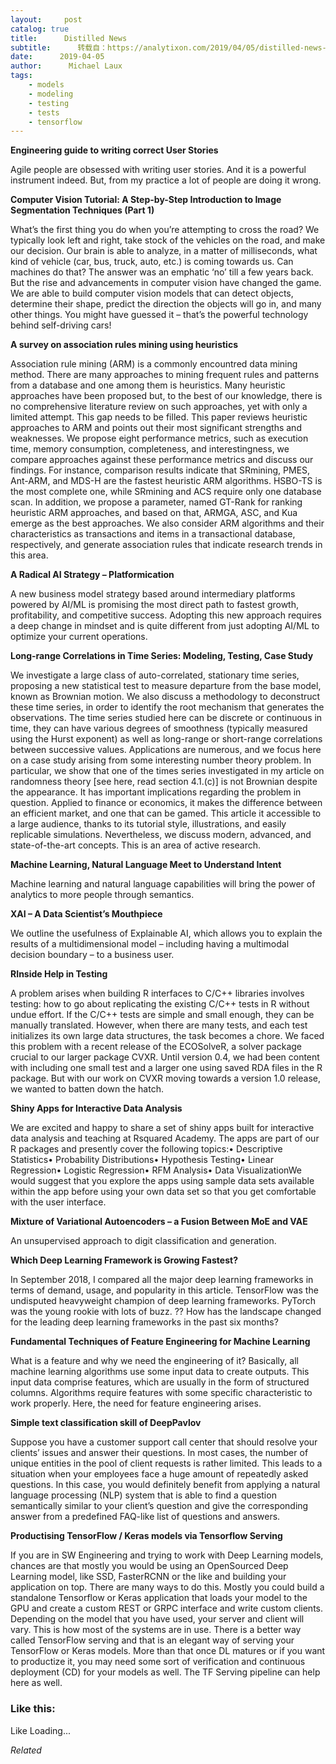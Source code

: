 ```yaml
---
layout:     post
catalog: true
title:      Distilled News
subtitle:      转载自：https://analytixon.com/2019/04/05/distilled-news-1024/
date:      2019-04-05
author:      Michael Laux
tags:
    - models
    - modeling
    - testing
    - tests
    - tensorflow
---
```


**Engineering guide to writing correct User Stories**

Agile people are obsessed with writing user stories. And it is a powerful instrument indeed. But, from my practice a lot of people are doing it wrong.

**Computer Vision Tutorial: A Step-by-Step Introduction to Image Segmentation Techniques (Part 1)**

What’s the first thing you do when you’re attempting to cross the road? We typically look left and right, take stock of the vehicles on the road, and make our decision. Our brain is able to analyze, in a matter of milliseconds, what kind of vehicle (car, bus, truck, auto, etc.) is coming towards us. Can machines do that? The answer was an emphatic ‘no’ till a few years back. But the rise and advancements in computer vision have changed the game. We are able to build computer vision models that can detect objects, determine their shape, predict the direction the objects will go in, and many other things. You might have guessed it – that’s the powerful technology behind self-driving cars!

**A survey on association rules mining using heuristics**

Association rule mining (ARM) is a commonly encountred data mining method. There are many approaches to mining frequent rules and patterns from a database and one among them is heuristics. Many heuristic approaches have been proposed but, to the best of our knowledge, there is no comprehensive literature review on such approaches, yet with only a limited attempt. This gap needs to be filled. This paper reviews heuristic approaches to ARM and points out their most significant strengths and weaknesses. We propose eight performance metrics, such as execution time, memory consumption, completeness, and interestingness, we compare approaches against these performance metrics and discuss our findings. For instance, comparison results indicate that SRmining, PMES, Ant-ARM, and MDS-H are the fastest heuristic ARM algorithms. HSBO-TS is the most complete one, while SRmining and ACS require only one database scan. In addition, we propose a parameter, named GT-Rank for ranking heuristic ARM approaches, and based on that, ARMGA, ASC, and Kua emerge as the best approaches. We also consider ARM algorithms and their characteristics as transactions and items in a transactional database, respectively, and generate association rules that indicate research trends in this area.

**A Radical AI Strategy – Platformication**

A new business model strategy based around intermediary platforms powered by AI/ML is promising the most direct path to fastest growth, profitability, and competitive success. Adopting this new approach requires a deep change in mindset and is quite different from just adopting AI/ML to optimize your current operations.

**Long-range Correlations in Time Series: Modeling, Testing, Case Study**

We investigate a large class of auto-correlated, stationary time series, proposing a new statistical test to measure departure from the base model, known as Brownian motion. We also discuss a methodology to deconstruct these time series, in order to identify the root mechanism that generates the observations. The time series studied here can be discrete or continuous in time, they can have various degrees of smoothness (typically measured using the Hurst exponent) as well as long-range or short-range correlations between successive values. Applications are numerous, and we focus here on a case study arising from some interesting number theory problem. In particular, we show that one of the times series investigated in my article on randomness theory [see here, read section 4.1.(c)] is not Brownian despite the appearance. It has important implications regarding the problem in question. Applied to finance or economics, it makes the difference between an efficient market, and one that can be gamed. This article it accessible to a large audience, thanks to its tutorial style, illustrations, and easily replicable simulations. Nevertheless, we discuss modern, advanced, and state-of-the-art concepts. This is an area of active research.

**Machine Learning, Natural Language Meet to Understand Intent**

Machine learning and natural language capabilities will bring the power of analytics to more people through semantics.

**XAI – A Data Scientist’s Mouthpiece**

We outline the usefulness of Explainable AI, which allows you to explain the results of a multidimensional model – including having a multimodal decision boundary – to a business user.

**RInside Help in Testing**

A problem arises when building R interfaces to C/C++ libraries involves testing: how to go about replicating the existing C/C++ tests in R without undue effort. If the C/C++ tests are simple and small enough, they can be manually translated. However, when there are many tests, and each test initializes its own large data structures, the task becomes a chore. We faced this problem with a recent release of the ECOSolveR, a solver package crucial to our larger package CVXR. Until version 0.4, we had been content with including one small test and a larger one using saved RDA files in the R package. But with our work on CVXR moving towards a version 1.0 release, we wanted to batten down the hatch.

**Shiny Apps for Interactive Data Analysis**

We are excited and happy to share a set of shiny apps built for interactive data analysis and teaching at Rsquared Academy. The apps are part of our R packages and presently cover the following topics:• Descriptive Statistics• Probability Distributions• Hypothesis Testing• Linear Regression• Logistic Regression• RFM Analysis• Data VisualizationWe would suggest that you explore the apps using sample data sets available within the app before using your own data set so that you get comfortable with the user interface.

**Mixture of Variational Autoencoders – a Fusion Between MoE and VAE**

An unsupervised approach to digit classification and generation.

**Which Deep Learning Framework is Growing Fastest?**

In September 2018, I compared all the major deep learning frameworks in terms of demand, usage, and popularity in this article. TensorFlow was the undisputed heavyweight champion of deep learning frameworks. PyTorch was the young rookie with lots of buzz. ?? How has the landscape changed for the leading deep learning frameworks in the past six months?

**Fundamental Techniques of Feature Engineering for Machine Learning**

What is a feature and why we need the engineering of it? Basically, all machine learning algorithms use some input data to create outputs. This input data comprise features, which are usually in the form of structured columns. Algorithms require features with some specific characteristic to work properly. Here, the need for feature engineering arises.

**Simple text classification skill of DeepPavlov**

Suppose you have a customer support call center that should resolve your clients’ issues and answer their questions. In most cases, the number of unique entities in the pool of client requests is rather limited. This leads to a situation when your employees face a huge amount of repeatedly asked questions. In this case, you would definitely benefit from applying a natural language processing (NLP) system that is able to find a question semantically similar to your client’s question and give the corresponding answer from a predefined FAQ-like list of questions and answers.

**Productising TensorFlow / Keras models via Tensorflow Serving**

If you are in SW Engineering and trying to work with Deep Learning models, chances are that mostly you would be using an OpenSourced Deep Learning model, like SSD, FasterRCNN or the like and building your application on top. There are many ways to do this. Mostly you could build a standalone Tensorflow or Keras application that loads your model to the GPU and create a custom REST or GRPC interface and write custom clients. Depending on the model that you have used, your server and client will vary. This is how most of the systems are in use. There is a better way called TensorFlow serving and that is an elegant way of serving your TensorFlow or Keras models. More than that once DL matures or if you want to productize it, you may need some sort of verification and continuous deployment (CD) for your models as well. The TF Serving pipeline can help here as well.





### Like this:

Like Loading...


*Related*

